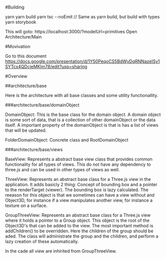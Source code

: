 #Building

yarn
yarn build
yarn tsc --noEmit // Same as yarn build, but build with types
yarn storybook

This will goto: https://localhost:3000/?modelUrl=primitives
Open Architecture/Main

#Movivation

Go to this document
https://docs.google.com/presentation/d/1Y50PeqoCS5BdWyDqRNNazeISy1SYTcx4QDcjeMKIm78/edit?usp=sharing

#Overview

##architecture/base

Here is the architecture with all base classes and some utility functionallity.

###architecture/base/domainObject

DomainObject: This is the base class for the domain object. A domain object is some sort of data, that is a collection of other domainObject or the data itself. A important property of the domainObject is that is has a list of views that will be updated.

FolderDomainObject: Concrete class and RootDomainObject

###architecture/base/views

BaseView: Represents a abstract base view class that provides common functionality for all types of views. This do not have any dependency to three.js and can be used in other types of views as well.

ThreeView: Represents an abstract base class for a Three.js view in the application. It adds basicly 2 thing: Concept of bounding box and a pointer to the renderTarget (viewer). The bounding box is lazy calculated. The reeason for this object is that we sometimes can have a view without and Object3D, for instance if a view manipulates another view, for instance a texture on a surface.

GroupThreeView: Represents an abstract base class for a Three.js view where it holds a pointer to a Group object. This object is the root of the Object3D's that can be added to the view. The most important method is addChildren() to be overridden. Here the children of the group should be aded. The class will administrate the group and the children, and perform a lazy creation of these automatically.

In the cade all view are inhirited from GroupThreeView.
